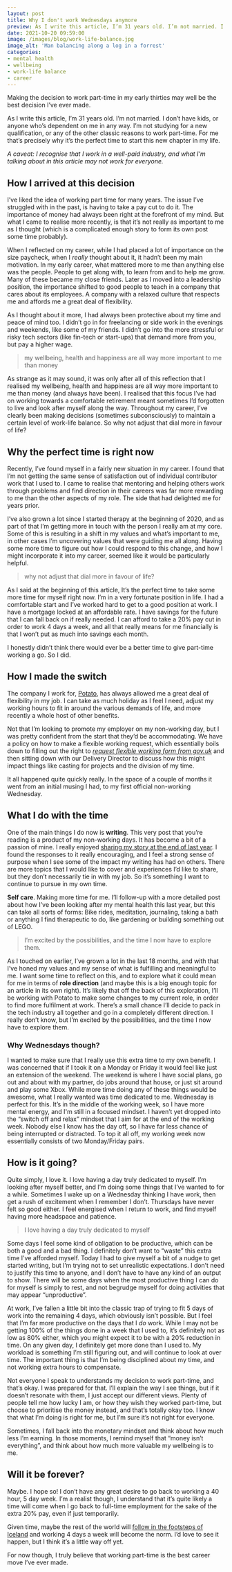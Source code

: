 ```yaml
---
layout: post
title: Why I don't work Wednesdays anymore
preview: As I write this article, I’m 31 years old. I’m not married. I don’t have kids, or anyone who’s dependent on me in any way. I’m not studying for a new qualification, or any of the other classic reasons to work part-time. For me that’s precisely why it’s the perfect time to start this new chapter in my life.
date: 2021-10-20 09:59:00
image: /images/blog/work-life-balance.jpg
image_alt: 'Man balancing along a log in a forrest'
categories:
- mental health
- wellbeing
- work-life balance
- career
---
```


Making the decision to work part-time in my early thirties may well be the best decision I’ve ever made.

As I write this article, I’m 31 years old. I’m not married. I don’t have kids, or anyone who’s dependent on me in any way. I’m not studying for a new qualification, or any of the other classic reasons to work part-time. For me that’s precisely why it’s the perfect time to start this new chapter in my life.

_A caveat: I recognise that I work in a well-paid industry, and what I’m talking about in this article may not work for everyone._


## How I arrived at this decision

I’ve liked the idea of working part time for many years. The issue I’ve struggled with in the past, is having to take a pay cut to do it. The importance of money had always been right at the forefront of my mind. But what I came to realise more recently, is that it’s not really as important to me as I thought (which is a complicated enough story to form its own post some time probably).

When I reflected on my career, while I had placed a lot of importance on the size paycheck, when I _really_ thought about it, it hadn’t been my main motivation. In my early career, what mattered more to me than anything else was the people. People to get along with, to learn from and to help me grow. Many of these became my close friends. Later as I moved into a leadership position, the importance shifted to good people to teach in a company that cares about its employees. A company with a relaxed culture that respects me and affords me a great deal of flexibility.

As I thought about it more, I had always been protective about my time and peace of mind too. I didn’t go in for freelancing or side work in the evenings and weekends, like some of my friends. I didn’t go into the more stressful or risky tech sectors (like fin-tech or start-ups) that demand more from you, but pay a higher wage.

> my wellbeing, health and happiness are all way more important to me than money

As strange as it may sound, it was only after all of this reflection that I realised my wellbeing, health and happiness are all way more important to me than money (and always have been). I realised that this focus I’ve had on working towards a comfortable retirement meant sometimes I’d forgotten to live and look after myself along the way. Throughout my career, I’ve clearly been making decisions (sometimes subconsciously) to maintain a certain level of work-life balance. So why not adjust that dial more in favour of life?


## Why the perfect time is right now

Recently, I’ve found myself in a fairly new situation in my career. I found that I’m not getting the same sense of satisfaction out of individual contributor work that I used to. I came to realise that mentoring and helping others work through problems and find direction in their careers was far more rewarding to me than the other aspects of my role. The side that had delighted me for years prior.

I’ve also grown a lot since I started therapy at the beginning of 2020, and as part of that I’m getting more in touch with the person I really am at my core. Some of this is resulting in a shift in my values and what’s important to me, in other cases I’m uncovering values that were guiding me all along. Having some more time to figure out how I could respond to this change, and how I might incorporate it into my career, seemed like it would be particularly helpful.

> why not adjust that dial more in favour of life?

As I said at the beginning of this article, It’s the perfect time to take some more time for myself right now. I’m in a very fortunate position in life. I had a comfortable start and I’ve worked hard to get to a good position at work. I have a mortgage locked at an affordable rate. I have savings for the future that I can fall back on if really needed. I can afford to take a 20% pay cut in order to work 4 days a week, and all that really means for me financially is that I won’t put as much into savings each month.

I honestly didn’t think there would ever be a better time to give part-time working a go. So I did. 


## How I made the switch

The company I work for, [Potato](https://p.ota.to/), has always allowed me a great deal of flexibility in my job. I can take as much holiday as I feel I need, adjust my working hours to fit in around the various demands of life, and more recently a whole host of other benefits.

Not that I’m looking to promote my employer on my non-working day, but I was pretty confident from the start that they’d be accommodating. We have a policy on how to make a flexible working request, which essentially boils down to filling out the right to _[request flexible working form from gov.uk](https://www.gov.uk/government/publications/the-right-to-request-flexible-working-form)_ and then sitting down with our Delivery Director to discuss how this might impact things like casting for projects and the division of my time.

It all happened quite quickly really. In the space of a couple of months it went from an initial musing I had, to my first official non-working Wednesday.


## What I do with the time

One of the main things I do now is **writing**. This very post that you’re reading is a product of my non-working days. It has become a bit of a passion of mine. I really enjoyed [sharing my story at the end of last year](/blog/2020/10/one-engineers-journey-with-mental-health/). I found the responses to it really encouraging, and I feel a strong sense of purpose when I see some of the impact my writing has had on others. There are more topics that I would like to cover and experiences I’d like to share, but they don’t necessarily tie in with my job. So it’s something I want to continue to pursue in my own time.

**Self care**. Making more time for me. I’ll follow-up with a more detailed post about how I’ve been looking after my mental health this last year, but this can take all sorts of forms: Bike rides, meditation, journaling, taking a bath or anything I find therapeutic to do, like gardening or building something out of LEGO.

> I’m excited by the possibilities, and the time I now have to explore them.

As I touched on earlier, I’ve grown a lot in the last 18 months, and with that I’ve honed my values and my sense of what is fulfilling and meaningful to me. I want some time to reflect on this, and to explore what it could mean for me in terms of **role direction** (and maybe this is a big enough topic for an article in its own right). It’s likely that off the back of this exploration, I’ll be working with Potato to make some changes to my current role, in order to find more fulfilment at work. There’s a small chance I’ll decide to pack in the tech industry all together and go in a completely different direction. I really don’t know, but I’m excited by the possibilities, and the time I now have to explore them.


### Why Wednesdays though?

I wanted to make sure that I really use this extra time to my own benefit. I was concerned that if I took it on a Monday or Friday it would feel like just an extension of the weekend. The weekend is where I have social plans, go out and about with my partner, do jobs around that house, or just sit around and play some Xbox. While more time doing any of these things would be awesome, what I really wanted was time dedicated to me. Wednesday is perfect for this. It’s in the middle of the working week, so I have more mental energy, and I'm still in a focused mindset. I haven’t yet dropped into the “switch off and relax” mindset that I aim for at the end of the working week. Nobody else I know has the day off, so I have far less chance of being interrupted or distracted. To top it all off, my working week now essentially consists of two Monday/Friday pairs.


## How is it going?

Quite simply, I love it. I love having a day truly dedicated to myself. I’m looking after myself better, and I’m doing some things that I’ve wanted to for a while. Sometimes I wake up on a Wednesday thinking I have work, then get a rush of excitement when I remember I don’t. Thursdays have never felt so good either. I feel energised when I return to work, and find myself having more headspace and patience.

> I love having a day truly dedicated to myself

Some days I feel some kind of obligation to be productive, which can be both a good and a bad thing. I definitely don’t want to “waste” this extra time I’ve afforded myself. Today I had to give myself a bit of a nudge to get started writing, but I’m trying not to set unrealistic expectations. I don’t need to justify this time to anyone, and I don’t have to have any kind of an output to show. There will be some days when the most productive thing I can do for myself is simply to rest, and not begrudge myself for doing activities that may appear “unproductive”.

At work, I’ve fallen a little bit into the classic trap of trying to fit 5 days of work into the remaining 4 days, which obviously isn’t possible. But I feel that I’m far more productive on the days that I _do_ work. While I may not be getting 100% of the things done in a week that I used to, it’s definitely not as low as 80% either, which you might expect it to be with a 20% reduction in time. On any given day, I definitely get more done than I used to. My workload is something I’m still figuring out, and will continue to look at over time. The important thing is that I’m being disciplined about my time, and not working extra hours to compensate.

Not everyone I speak to understands my decision to work part-time, and that’s okay. I was prepared for that. I’ll explain the way I see things, but if it doesn’t resonate with them, I just accept our different views. Plenty of people tell me how lucky I am, or how they wish they worked part-time, but choose to prioritise the money instead, and that’s totally okay too. I know that what I’m doing is right for me, but I’m sure it’s not right for everyone.

Sometimes, I fall back into the monetary mindset and think about how much less I’m earning. In those moments, I remind myself that “money isn’t everything”, and think about how much more valuable my wellbeing is to me.


## Will it be forever?

Maybe. I hope so! I don’t have any great desire to go back to working a 40 hour, 5 day week. I’m a realist though, I understand that it’s quite likely a time will come when I go back to full-time employment for the sake of the extra 20% pay, even if just temporarily. 

Given time, maybe the rest of the world will [follow in the footsteps of Iceland](https://www.bbc.co.uk/news/business-57724779) and working 4 days a week will become the norm. I’d love to see it happen, but I think it’s a little way off yet.

For now though, I truly believe that working part-time is the best career move I’ve ever made.

